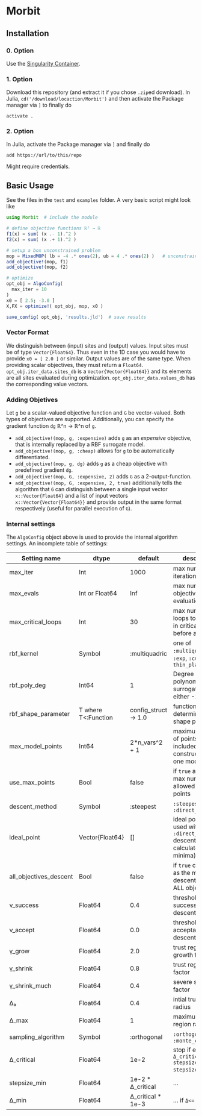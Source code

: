 # Morbit

## Installation
### 0. Option
Use the [Singularity Container](https://github.com/manuelbb-upb/of_morbit_singularity).

### 1. Option
Download this repository (and extract it if you chose `.zip`ed download).
In Julia, `cd('/download/locaction/Morbit')` and then activate the Package manager via `]` to finally do
```
activate .
```

### 2. Option
In Julia, activate the Package manager via `]` and finally do
```
add https://url/to/this/repo
```
Might require credentials.

## Basic Usage
See the files in the `test` and `examples` folder.
A very basic script might look like
```julia
using Morbit  # include the module

# define objective functions ℝ² → ℝ
f1(x) = sum( (x .- 1).^2 )
f2(x) = sum( (x .+ 1).^2 )

# setup a box unconstrained problem
mop = MixedMOP( lb = -4 .* ones(2), ub = 4 .* ones(2) )   # unconstrained: mop = MixedMOP()
add_objective!(mop, f1)
add_objective!(mop, f2)

# optimize
opt_obj = AlgoConfig(
  max_iter = 10
)
x0 = [ 2.5; -3.0 ]
X,FX = optimize!( opt_obj, mop, x0 )

save_config( opt_obj, 'results.jld')  # save results
```

### Vector Format
We distinguish between (input) sites and (output) values. 
Input sites must be of type `Vector{Float64}`. 
Thus even in the 1D case you would have to provide `x0 = [ 2.0 ]` or similar.
Output values are of the same type.
When providing scalar objectives, they must return a `Float64`.
`opt_obj.iter_data.sites_db` is a `Vector{Vector{Float64}}` and its elements are all sites evaluated during optimization.
`opt_obj.iter_data.values_db` has the corresponding value vectors.

### Adding Objetives
Let `g` be a scalar-valued objective function and `G` be vector-valued. 
Both types of objectives are supported.
Additionally, you can specify the gradient function `dg` ℝ^n → ℝ^n of `g`.

* `add_objective!(mop, g, :expensive)` adds `g` as an *expensive* objective, that is internally replaced by a RBF surrogate model.
* `add_objective!(mop, g, :cheap)` allows for `g` to be automatically differentiated.
* `add_objective!(mop, g, dg)` adds `g` as a cheap objective with predefined gradient `dg`.
* `add_objective!(mop, G, :expensive, 2)` adds `G` as a 2-output-function.
* `add_objective!(mop, G, :expensive, 2, true)` additionally tells the algorithm that `G` can distinguish between a single input vector `x::Vector{Float64}` and a list of input vectors `x::Vector{Vector{Float64}}` and provide output in the same format respectively (useful for parallel execution of `G`).

### Internal settings
The `AlgoConfig` object above is used to provide the internal algorithm settings.
An incomplete table of settings:

| Setting name | dtype | default | description | 
| ------------ | ----- | ------- | ----------- |
| max_iter | Int | 1000 | max number of iterations |
| max_evals | Int or Float64 | Inf|  max number of objective evaluations |
| max_critical_loops | Int | 30 | max number of loops to perform in criticallity test before aborting |
| rbf_kernel | Symbol | :multiquadric | one of `:multiquadric`, `:exp`, `:cubic`, `thin_plate_spline` |
| rbf_poly_deg | Int64 | 1 | Degree of polynomial surrogate tail, either -1, 0 or 1 |
| rbf_shape_parameter | T where T<:Function | config_struct -> 1.0 | function to determine the shape parameter |
| max_model_points | Int64 | 2*n_vars^2 + 1 | maximum number of points to be included in the construction of one model |
| use_max_points | Bool | false | if `true` always use max number of allowed model points |
| descent_method | Symbol | :steepest | `:steepest` or `:direct_search` |
| ideal_point | Vector{Float64} | [] | ideal point to be used with `:direct_search` descent (if empty, calculate local minima)|
| all_objectives_descent | Bool | false | if `true` compute ρ as the minimum of descent ratios for ALL objetives |
| ν_success | Float64 | 0.4 | threshold for very successfull descent |
| ν_accept | Float64 | 0.0 | threshold for acceptable descent |
| γ_grow | Float64 | 2.0 | trust region growth factor |
| γ_shrink | Float64 | 0.8 | trust region shrink factor |
| γ_shrink_much | Float64 | 0.4 | severe shrinking factor |
| Δ₀ | Float64 | 0.4 | intial trust region radius |
| Δ_max | Float64 | 1 | maximum trust region radius |
| sampling_algorithm | Symbol | :orthogonal | `:orthogonal` or `:monte_carlo` |
| Δ_critical | Float64 | 1e-2 | stop if either `Δ <= Δ_critical && stepsize <= stepsize_min` or … |
| stepsize_min | Float64 | 1e-2 * Δ_critical | … |
| Δ_min | Float64 | Δ_critical * 1e-3 | … if `Δ<= Δ_min` |



